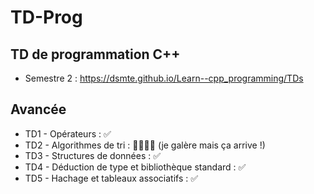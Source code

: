# TD-Prog

## TD de programmation C++ 
- Semestre 2 : 
https://dsmte.github.io/Learn--cpp_programming/TDs


## Avancée
- TD1 - Opérateurs : ✅
- TD2 - Algorithmes de tri : 👩🏻‍🦯‍➡️ (je galère mais ça arrive !)
- TD3 - Structures de données : ✅
- TD4 - Déduction de type et bibliothèque standard : ✅
- TD5 - Hachage et tableaux associatifs : ✅

